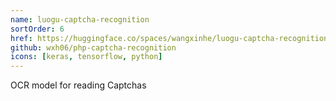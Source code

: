 ```yaml
---
name: luogu-captcha-recognition
sortOrder: 6
href: https://huggingface.co/spaces/wangxinhe/luogu-captcha-recognition
github: wxh06/php-captcha-recognition
icons: [keras, tensorflow, python]
---
```


OCR model for reading Captchas
